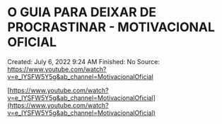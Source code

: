 # O GUIA PARA DEIXAR DE PROCRASTINAR - MOTIVACIONAL OFICIAL

Created: July 6, 2022 9:24 AM
Finished: No
Source: https://www.youtube.com/watch?v=e_IYSFW5Y5g&ab_channel=MotivacionalOficial

[https://www.youtube.com/watch?v=e_IYSFW5Y5g&ab_channel=MotivacionalOficial](https://www.youtube.com/watch?v=e_IYSFW5Y5g&ab_channel=MotivacionalOficial)